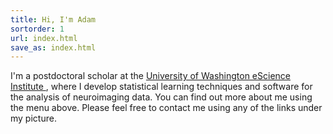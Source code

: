 ```yaml
---
title: Hi, I'm Adam
sortorder: 1
url: index.html
save_as: index.html
---
```


I'm a postdoctoral scholar at the 
<a href="https://escience.washington.edu/"
   target="_blank"
   rel="noopener noreferrer">
  University of Washington eScience Institute
</a>, where I develop statistical learning techniques and software for
the analysis of neuroimaging data. You can find out more about me using
the menu above. Please feel free to contact me using any of the links
under my picture.
